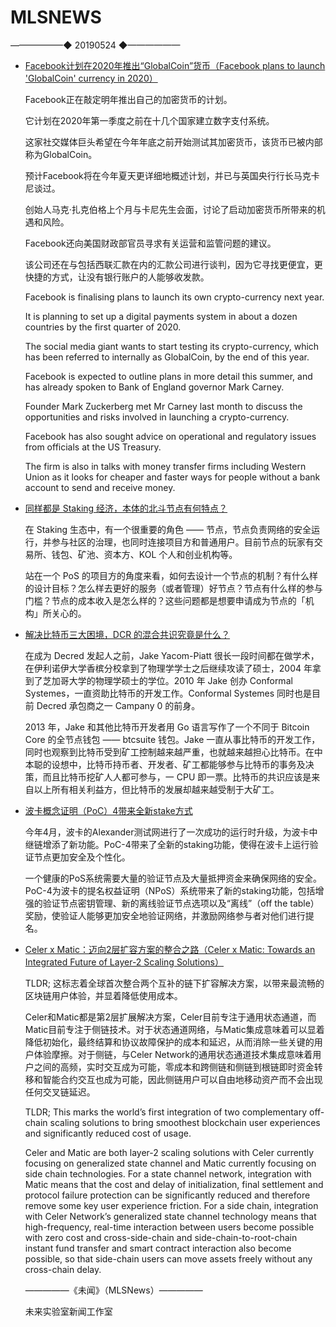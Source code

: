 # ​MLSNEWS
——————◆
20190524
◆——————
* [Facebook计划在2020年推出“GlobalCoin”货币（Facebook plans to launch 'GlobalCoin' currency in 2020）](https://www.bbc.com/news/business-48383460?ref=tokendaily)

  Facebook正在敲定明年推出自己的加密货币的计划。

  它计划在2020年第一季度之前在十几个国家建立数字支付系统。

  这家社交媒体巨头希望在今年年底之前开始测试其加密货币，该货币已被内部称为GlobalCoin。

  预计Facebook将在今年夏天更详细地概述计划，并已与英国央行行长马克卡尼谈过。

  创始人马克·扎克伯格上个月与卡尼先生会面，讨论了启动加密货币所带来的机遇和风险。

  Facebook还向美国财政部官员寻求有关运营和监管问题的建议。

  该公司还在与包括西联汇款在内的汇款公司进行谈判，因为它寻找更便宜，更快捷的方式，让没有银行账户的人能够收发款。

  Facebook is finalising plans to launch its own crypto-currency next year.

  It is planning to set up a digital payments system in about a dozen countries by the first quarter of 2020.

  The social media giant wants to start testing its crypto-currency, which has been referred to internally as GlobalCoin, by the end of this year.

  Facebook is expected to outline plans in more detail this summer, and has already spoken to Bank of England governor Mark Carney.

  Founder Mark Zuckerberg met Mr Carney last month to discuss the opportunities and risks involved in launching a crypto-currency.

  Facebook has also sought advice on operational and regulatory issues from officials at the US Treasury.

  The firm is also in talks with money transfer firms including Western Union as it looks for cheaper and faster ways for people without a bank account to send and receive money.
* [同样都是 Staking 经济，本体的北斗节点有何特点？](https://mp.weixin.qq.com/s/oaIINcss7OKH9uKVq5__aw)

  在 Staking 生态中，有一个很重要的角色 —— 节点，节点负责网络的安全运行，并参与社区的治理，也同时连接项目方和普通用户。目前节点的玩家有交易所、钱包、矿池、资本方、KOL 个人和创业机构等。

  站在一个 PoS 的项目方的角度来看，如何去设计一个节点的机制？有什么样的设计目标？怎么样去更好的服务（或者管理）好节点？节点有什么样的参与门槛？节点的成本收入是怎么样的？这些问题都是想要申请成为节点的「机构」所关心的。
* [解决比特币三大困境，DCR 的混合共识究竟是什么？](https://mp.weixin.qq.com/s?__biz=MzU3MDM2NTE4NA==&mid=2247486118&idx=1&sn=59f713af9ac659601799e4ac5af6bb45&chksm=fcf1cec9cb8647dfe87979a6909f1f91462e90a743d40d67eaf57958c3ce953f7b48ebb0bcb8&scene=0&xtrack=1)

  在成为 Decred 发起人之前，Jake Yacom-Piatt 很长一段时间都在做学术，在伊利诺伊大学香槟分校拿到了物理学学士之后继续攻读了硕士，2004 年拿到了芝加哥大学的物理学硕士的学位。2010 年 Jake 创办 Conformal Systemes，一直资助比特币的开发工作。Conformal Systemes 同时也是目前 Decred 承包商之一 Campany 0 的前身。
  
  2013 年，Jake 和其他比特币开发者用 Go 语言写作了一个不同于 Bitcoin Core 的全节点钱包 —— btcsuite 钱包。Jake 一直从事比特币的开发工作，同时也观察到比特币受到矿工控制越来越严重，也就越来越担心比特币。在中本聪的设想中，比特币持币者、开发者、矿工都能够参与比特币的事务及决策，而且比特币挖矿人人都可参与，一 CPU 即一票。比特币的共识应该是来自以上所有相关利益方，但比特币的发展却越来越受制于大矿工。
* [波卡概念证明（PoC）4带来全新stake方式](https://mp.weixin.qq.com/s/9ri6LBXbBEYkvBdhCESh4A)

  今年4月，波卡的Alexander测试网进行了一次成功的运行时升级，为波卡中继链增添了新功能。PoC-4带来了全新的staking功能，使得在波卡上运行验证节点更加安全及个性化。

  一个健康的PoS系统需要大量的验证节点及大量抵押资金来确保网络的安全。PoC-4为波卡的提名权益证明（NPoS）系统带来了新的staking功能，包括增强的验证节点密钥管理、新的离线验证节点选项以及“离线”（off the table）奖励，使验证人能够更加安全地验证网络，并激励网络参与者对他们进行提名。
* [Celer x Matic：迈向2层扩容方案的整合之路（Celer x Matic: Towards an Integrated Future of Layer-2 Scaling Solutions）](https://medium.com/celer-network/celer-x-matic-towards-an-integrated-future-of-layer-2-scaling-solutions-b497f114add3)

  TLDR; 这标志着全球首次整合两个互补的链下扩容解决方案，以带来最流畅的区块链用户体验，并显着降低使用成本。

  Celer和Matic都是第2层扩展解决方案，Celer目前专注于通用状态通道，而Matic目前专注于侧链技术。对于状态通道网络，与Matic集成意味着可以显着降低初始化，最终结算和协议故障保护的成本和延迟，从而消除一些关键的用户体验摩擦。对于侧链，与Celer Network的通用状态通道技术集成意味着用户之间的高频，实时交互成为可能，零成本和跨侧链和侧链到根链即时资金转移和智能合约交互也成为可能，因此侧链用户可以自由地移动资产而不会出现任何交叉链延迟。

  TLDR; This marks the world’s first integration of two complementary off-chain scaling solutions to bring smoothest blockchain user experiences and significantly reduced cost of usage.

  Celer and Matic are both layer-2 scaling solutions with Celer currently focusing on generalized state channel and Matic currently focusing on side chain technologies. For a state channel network, integration with Matic means that the cost and delay of initialization, final settlement and protocol failure protection can be significantly reduced and therefore remove some key user experience friction. For a side chain, integration with Celer Network’s generalized state channel technology means that high-frequency, real-time interaction between users become possible with zero cost and cross-side-chain and side-chain-to-root-chain instant fund transfer and smart contract interaction also become possible, so that side-chain users can move assets freely without any cross-chain delay.
  
  —————《未闻》（MLSNews）—————
                    
  未来实验室新闻工作室

